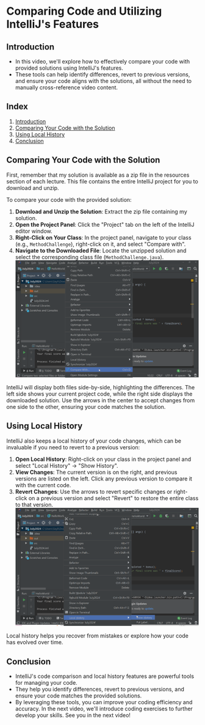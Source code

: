 # Comparing Code and Utilizing IntelliJ's Features

## Introduction
- In this video, we'll explore how to effectively compare your code with provided solutions using IntelliJ's features. 
- These tools can help identify differences, revert to previous versions, and ensure your code aligns with the solutions, all without the need to manually cross-reference video content.

## Index
1. [Introduction](#introduction)
2. [Comparing Your Code with the Solution](#comparing-your-code-with-the-solution)
3. [Using Local History](#using-local-history)
4. [Conclusion](#conclusion)

## Comparing Your Code with the Solution
First, remember that my solution is available as a zip file in the resources section of each lecture. This file contains the entire IntelliJ project for you to download and unzip.

To compare your code with the provided solution:

1. **Download and Unzip the Solution**: Extract the zip file containing my solution.
2. **Open the Project Panel**: Click the "Project" tab on the left of the IntelliJ editor window.
3. **Right-Click on Your Class**: In the project panel, navigate to your class (e.g., `MethodChallenge`), right-click on it, and select "Compare with".
4. **Navigate to the Downloaded File**: Locate the unzipped solution and select the corresponding class file (`MethodChallenge.java`).
   ![CompareWith](https://github.com/Sayli08/IntelliJ-/blob/main/CompareWithFeature.png)

IntelliJ will display both files side-by-side, highlighting the differences. The left side shows your current project code, while the right side displays the downloaded solution. Use the arrows in the center to accept changes from one side to the other, ensuring your code matches the solution.

## Using Local History
IntelliJ also keeps a local history of your code changes, which can be invaluable if you need to revert to a previous version:

1. **Open Local History**: Right-click on your class in the project panel and select "Local History" -> "Show History".
2. **View Changes**: The current version is on the right, and previous versions are listed on the left. Click any previous version to compare it with the current code.
3. **Revert Changes**: Use the arrows to revert specific changes or right-click on a previous version and select "Revert" to restore the entire class to that version.
   ![LocalHistory](https://github.com/Sayli08/IntelliJ-/blob/main/LocalHistory.png)

Local history helps you recover from mistakes or explore how your code has evolved over time.

## Conclusion
- IntelliJ's code comparison and local history features are powerful tools for managing your code. 
- They help you identify differences, revert to previous versions, and ensure your code matches the provided solutions. 
- By leveraging these tools, you can improve your coding efficiency and accuracy. In the next video, we'll introduce coding exercises to further develop your skills. See you in the next video!
